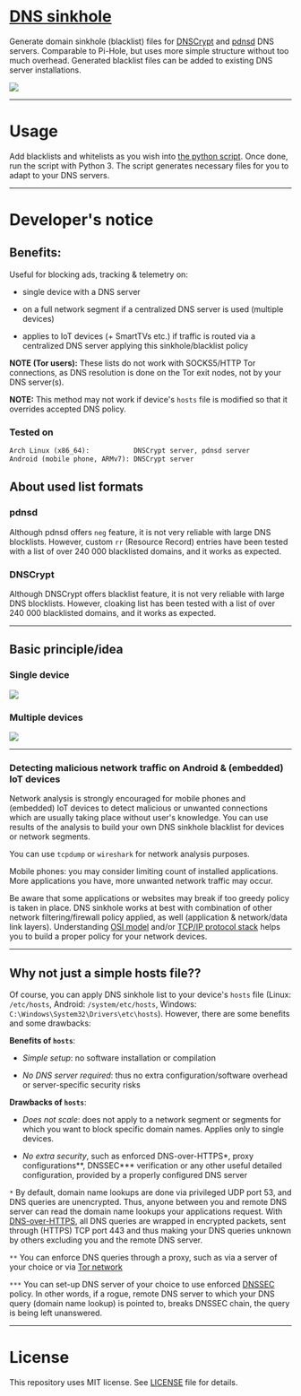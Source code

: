 # [DNS sinkhole](https://en.wikipedia.org/wiki/DNS_sinkhole)

Generate domain sinkhole (blacklist) files for [DNSCrypt](https://github.com/jedisct1/dnscrypt-proxy) and [pdnsd](http://members.home.nl/p.a.rombouts/pdnsd/) DNS servers. Comparable to Pi-Hole, but uses more simple structure without too much overhead. Generated blacklist files can be added to existing DNS server installations.

![](images/sample.png)

----------

# Usage

Add blacklists and whitelists as you wish into [the python script](data/dns-sinkhole_gen.py). Once done, run the script with Python 3. The script generates necessary files for you to adapt to your DNS servers.

----------

# Developer's notice

## Benefits:

Useful for blocking ads, tracking & telemetry on:

- single device with a DNS server

- on a full network segment if a centralized DNS server is used (multiple devices)

- applies to IoT devices (+ SmartTVs etc.) if traffic is routed via a centralized DNS server applying this sinkhole/blacklist policy

**NOTE (Tor users):** These lists do not work with SOCKS5/HTTP Tor connections, as DNS resolution is done on the Tor exit nodes, not by your DNS server(s).

**NOTE:** This method may not work if device's `hosts` file is modified so that it overrides accepted DNS policy.

### Tested on

```markdown
Arch Linux (x86_64):           DNSCrypt server, pdnsd server
Android (mobile phone, ARMv7): DNSCrypt server
```

## About used list formats

### pdnsd

Although pdnsd offers `neg` feature, it is not very reliable with large DNS blocklists. However, custom `rr` (Resource Record) entries have been tested with a list of over 240 000 blacklisted domains, and it works as expected.

### DNSCrypt

Although DNSCrypt offers blacklist feature, it is not very reliable with large DNS blocklists. However, cloaking list has been tested with a list of over 240 000 blacklisted domains, and it works as expected.

----------

## Basic principle/idea

### Single device

![](images/dns-sinkhole_phone.png)

### Multiple devices

![](images/dns-sinkhole_network.png)

----------

### Detecting malicious network traffic on Android & (embedded) IoT devices

Network analysis is strongly encouraged for mobile phones and (embedded) IoT devices to detect malicious or unwanted connections which are usually taking place without user's knowledge. You can use results of the analysis to build your own DNS sinkhole blacklist for devices or network segments.

You can use `tcpdump` or `wireshark` for network analysis purposes.

Mobile phones: you may consider limiting count of installed applications. More applications you have, more unwanted network traffic may occur.

Be aware that some applications or websites may break if too greedy policy is taken in place. DNS sinkhole works at best with combination of other network filtering/firewall policy applied, as well (application & network/data link layers). Understanding [OSI model](https://en.wikipedia.org/wiki/OSI_model) and/or [TCP/IP protocol stack](https://en.wikipedia.org/wiki/Internet_protocol_suite) helps you to build a proper policy for your network devices.

----------

## Why not just a simple hosts file??

Of course, you can apply DNS sinkhole list to your device's `hosts` file (Linux: `/etc/hosts`, Android: `/system/etc/hosts`, Windows: `C:\Windows\System32\Drivers\etc\hosts`). However, there are some benefits and some drawbacks:

**Benefits of `hosts`**:

- _Simple setup_: no software installation or compilation

- _No DNS server required_: thus no extra configuration/software overhead or server-specific security risks

**Drawbacks of `hosts`**:

- _Does not scale_: does not apply to a network segment or segments for which you want to block specific domain names. Applies only to single devices.

- _No extra security_, such as enforced DNS-over-HTTPS*, proxy configurations**, DNSSEC*** verification or any other useful detailed configuration, provided by a properly configured DNS server

`*` By default, domain name lookups are done via privileged UDP port 53, and DNS queries are unencrypted. Thus, anyone between you and remote DNS server can read the domain name lookups your applications request. With [DNS-over-HTTPS](https://en.wikipedia.org/wiki/DNS_over_HTTPS), all DNS queries are wrapped in encrypted packets, sent through (HTTPS) TCP port 443 and thus making your DNS queries unknown by others excluding you and the remote DNS server.

`**` You can enforce DNS queries through a proxy, such as via a server of your choice or via [Tor network](https://en.wikipedia.org/wiki/Tor_(anonymity_network))

`***` You can set-up DNS server of your choice to use enforced [DNSSEC](https://en.wikipedia.org/wiki/Domain_Name_System_Security_Extensions) policy. In other words, if a rogue, remote DNS server to which your DNS query (domain name lookup) is pointed to, breaks DNSSEC chain, the query is being left unanswered.

----------

# License

This repository uses MIT license. See [LICENSE](LICENSE) file for details.
